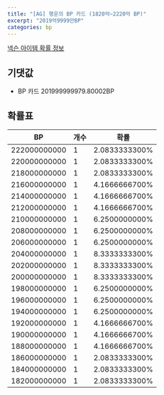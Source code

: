 ```yaml
---
title: "[AG] 행운의 BP 카드 (1820억~2220억 BP)"
excerpt: "2019억9999만BP"
categories: bp
---
```

[넥슨 아이템 확률 정보](http://iteminfo.nexon.com/probability/fo4?sn=7275)

## 기댓값
  - BP 카드 201999999979.80002BP

## 확률표

|BP|개수|확률|
|---|---|---|
|222000000000|1|2.0833333300%|
|220000000000|1|2.0833333300%|
|218000000000|1|2.0833333300%|
|216000000000|1|4.1666666700%|
|214000000000|1|4.1666666700%|
|212000000000|1|4.1666666700%|
|210000000000|1|6.2500000000%|
|208000000000|1|6.2500000000%|
|206000000000|1|6.2500000000%|
|204000000000|1|8.3333333300%|
|202000000000|1|8.3333333300%|
|200000000000|1|8.3333333300%|
|198000000000|1|6.2500000000%|
|196000000000|1|6.2500000000%|
|194000000000|1|6.2500000000%|
|192000000000|1|4.1666666700%|
|190000000000|1|4.1666666700%|
|188000000000|1|4.1666666700%|
|186000000000|1|2.0833333300%|
|184000000000|1|2.0833333300%|
|182000000000|1|2.0833333300%|
